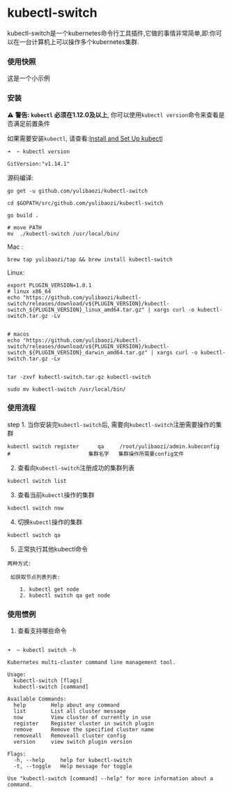 # kubectl-switch

kubectl-switch是一个kubernetes命令行工具插件,它做的事情非常简单,即:你可以在一台计算机上可以操作多个kubernetes集群.

### 使用快照

这是一个小示例
 
### 安装


<g-emoji class="g-emoji" alias="warning" fallback-src="https://github.githubassets.com/images/icons/emoji/unicode/26a0.png">⚠️</g-emoji>   **警告: `kubectl` 必须在1.12.0及以上**, 你可以使用`kubectl version`命令来查看是否满足前置条件

如果需要安装`kubectl`, 请查看:[Install and Set Up kubectl](https://kubernetes.io/docs/tasks/tools/install-kubectl/)

```
➜  ~ kubectl version

GitVersion:"v1.14.1"
```

源码编译:

```
go get -u github.com/yulibaozi/kubectl-switch

cd $GOPATH/src/github.com/yulibaozi/kubectl-switch

go build .

# move PATH
mv  ./kubectl-switch /usr/local/bin/
```

Mac :

```
brew tap yulibaozi/tap && brew install kubectl-switch
```

Linux:

```
export PLUGIN_VERSION=1.0.1
# linux x86_64
echo "https://github.com/yulibaozi/kubectl-switch/releases/download/v${PLUGIN_VERSION}/kubectl-switch_${PLUGIN_VERSION}_linux_amd64.tar.gz" | xargs curl -o kubectl-switch.tar.gz -Lv


# macos
echo "https://github.com/yulibaozi/kubectl-switch/releases/download/v${PLUGIN_VERSION}/kubectl-switch_${PLUGIN_VERSION}_darwin_amd64.tar.gz" | xargs curl -o kubectl-switch.tar.gz -Lv


tar -zxvf kubectl-switch.tar.gz kubectl-switch

sudo mv kubectl-switch /usr/local/bin/
```



### 使用流程

step 1. 当你安装完`kubectl-switch`后, 需要向`kubectl-switch`注册需要操作的集群
```
kubectl switch register      qa     /root/yulibaozi/admin.kubeconfig
#                         集群名字   集群操作所需要config文件
```

2. 查看向`kubectl-switch`注册成功的集群列表
```
kubectl switch list
```

3. 查看当前`kubectl`操作的集群
```
kubectl switch now
```
4. 切换`kubectl`操作的集群
```
kubectl switch qa
```
5. 正常执行其他kubectl命令

```
两种方式:
 
 如获取节点列表列表:

    1. kubectl get node 
    2. kubectl switch qa get node
```

### 使用惯例

1. 查看支持哪些命令
```

➜  ~ kubectl switch -h

Kubernetes multi-cluster command line management tool.

Usage:
  kubectl-switch [flags]
  kubectl-switch [command]

Available Commands:
  help        Help about any command
  list        List all cluster message
  now         View cluster of currently in use
  register    Register cluster in switch plugin
  remove      Remove the specified cluster name
  removeall   Removeall cluster config
  version     view switch plugin version

Flags:
  -h, --help     help for kubectl-switch
  -t, --toggle   Help message for toggle

Use "kubectl-switch [command] --help" for more information about a command.

```



